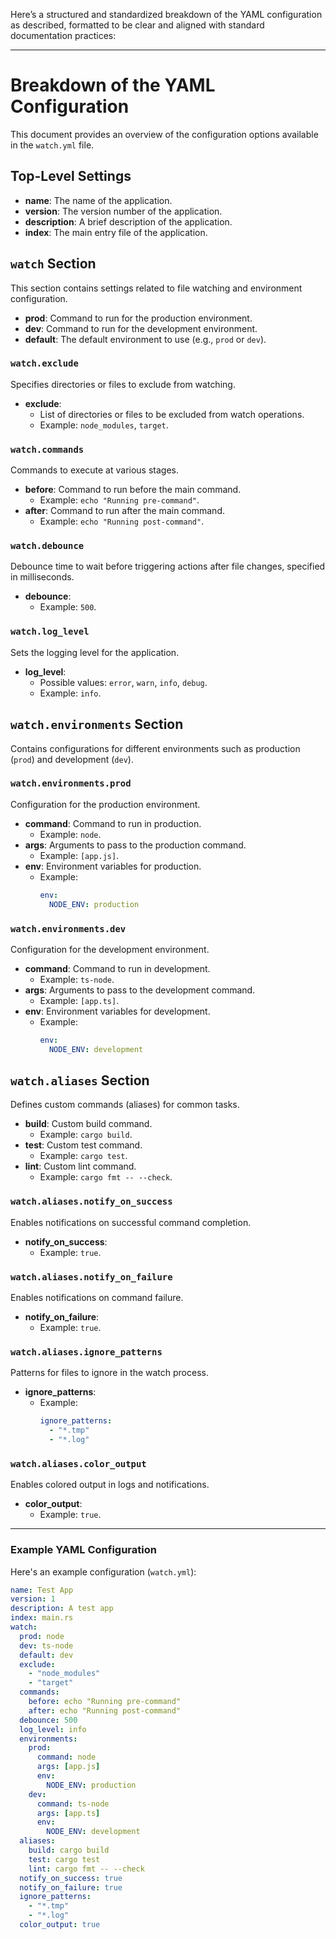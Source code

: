 Here’s a structured and standardized breakdown of the YAML configuration as described, formatted to be clear and aligned with standard documentation practices:

---

# Breakdown of the YAML Configuration

This document provides an overview of the configuration options available in the `watch.yml` file.

## Top-Level Settings

- **name**: The name of the application.
- **version**: The version number of the application.
- **description**: A brief description of the application.
- **index**: The main entry file of the application.

## `watch` Section

This section contains settings related to file watching and environment configuration.

- **prod**: Command to run for the production environment.
- **dev**: Command to run for the development environment.
- **default**: The default environment to use (e.g., `prod` or `dev`).

### `watch.exclude`

Specifies directories or files to exclude from watching.

- **exclude**: 
  - List of directories or files to be excluded from watch operations.
  - Example: `node_modules`, `target`.

### `watch.commands`

Commands to execute at various stages.

- **before**: Command to run before the main command.
  - Example: `echo "Running pre-command"`.
- **after**: Command to run after the main command.
  - Example: `echo "Running post-command"`.

### `watch.debounce`

Debounce time to wait before triggering actions after file changes, specified in milliseconds.

- **debounce**: 
  - Example: `500`.

### `watch.log_level`

Sets the logging level for the application.

- **log_level**:
  - Possible values: `error`, `warn`, `info`, `debug`.
  - Example: `info`.

## `watch.environments` Section

Contains configurations for different environments such as production (`prod`) and development (`dev`).

### `watch.environments.prod`

Configuration for the production environment.

- **command**: Command to run in production.
  - Example: `node`.
- **args**: Arguments to pass to the production command.
  - Example: `[app.js]`.
- **env**: Environment variables for production.
  - Example:
    ```yaml
    env:
      NODE_ENV: production
    ```

### `watch.environments.dev`

Configuration for the development environment.

- **command**: Command to run in development.
  - Example: `ts-node`.
- **args**: Arguments to pass to the development command.
  - Example: `[app.ts]`.
- **env**: Environment variables for development.
  - Example:
    ```yaml
    env:
      NODE_ENV: development
    ```

## `watch.aliases` Section

Defines custom commands (aliases) for common tasks.

- **build**: Custom build command.
  - Example: `cargo build`.
- **test**: Custom test command.
  - Example: `cargo test`.
- **lint**: Custom lint command.
  - Example: `cargo fmt -- --check`.

### `watch.aliases.notify_on_success`

Enables notifications on successful command completion.

- **notify_on_success**:
  - Example: `true`.

### `watch.aliases.notify_on_failure`

Enables notifications on command failure.

- **notify_on_failure**:
  - Example: `true`.

### `watch.aliases.ignore_patterns`

Patterns for files to ignore in the watch process.

- **ignore_patterns**:
  - Example:
    ```yaml
    ignore_patterns:
      - "*.tmp"
      - "*.log"
    ```

### `watch.aliases.color_output`

Enables colored output in logs and notifications.

- **color_output**:
  - Example: `true`.

---

### Example YAML Configuration

Here's an example configuration (`watch.yml`):

```yaml
name: Test App
version: 1
description: A test app
index: main.rs
watch:
  prod: node
  dev: ts-node
  default: dev
  exclude:
    - "node_modules"
    - "target"
  commands:
    before: echo "Running pre-command"
    after: echo "Running post-command"
  debounce: 500
  log_level: info
  environments:
    prod:
      command: node
      args: [app.js]
      env:
        NODE_ENV: production
    dev:
      command: ts-node
      args: [app.ts]
      env:
        NODE_ENV: development
  aliases:
    build: cargo build
    test: cargo test
    lint: cargo fmt -- --check
  notify_on_success: true
  notify_on_failure: true
  ignore_patterns:
    - "*.tmp"
    - "*.log"
  color_output: true
```
